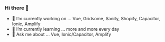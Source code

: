 ### Hi there 👋

- 🔭 I’m currently working on ... Vue, Gridsome, Sanity, Shopify, Capacitor, Ionic, Amplify
- 🌱 I’m currently learning ... more and more every day
- 💬 Ask me about ... Vue, Ionic/Capacitor, Amplify
